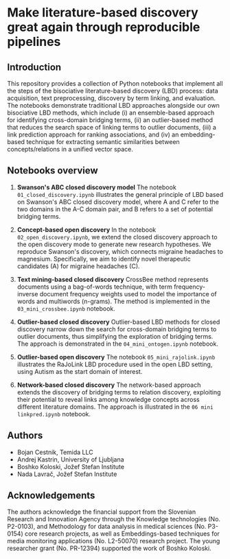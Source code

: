 # Make literature-based discovery great again through reproducible pipelines

## Introduction

This repository provides a collection of Python notebooks that implement all the steps of the bisociative literature-based discovery (LBD) process: data acquisition, text preprocessing, discovery by term linking, and evaluation. The notebooks demonstrate traditional LBD approaches alongside our own bisociative LBD methods, which include (i) an ensemble-based approach for identifying cross-domain bridging terms, (ii) an outlier-based method that reduces the search space of linking terms to outlier documents, (iii) a link prediction approach for ranking associations, and (iv) an embedding-based technique for extracting semantic similarities between concepts/relations in a unified vector space.

## Notebooks overview

1. **Swanson's ABC closed discovery model** The notebook `01_closed_discovery.ipynb` illustrates the general principle of LBD based on Swanson's ABC closed discovery model, where A and C refer to the two domains in the A-C domain pair, and B refers to a set of potential bridging terms.

2. **Concept-based open discovery** In the notebook `02_open_discovery.ipynb`, we extend the closed discovery approach to the open discovery mode to generate new research hypotheses. We reproduce Swanson's discovery, which connects migraine headaches to magnesium. Specifically, we aim to identify novel therapeutic candidates (A) for migraine headaches (C). 

3. **Text mining-based closed discovery** CrossBee method represents documents using a bag-of-words technique, with term frequency-inverse document frequency weights used to model the importance of words and multiwords (n-grams). The method is implemented in the `03_mini_crossbee.ipynb` notebook.

4. **Outlier-based closed discovery** Outlier-based LBD methods for closed discovery narrow down the search for cross-domain bridging terms to outlier documents, thus simplifying the exploration of bridging terms. The approach is demonstrated in the `04_mini_ontogen.ipynb` notebook. 

5. **Outlier-based open discovery** The notebook `05_mini_rajolink.ipynb` illustrates the RaJoLink LBD procedure used in the open LBD setting, using Autism as the start domain of interest.

6. **Network-based closed discovery** The network-based approach extends the discovery of bridging terms to relation discovery, exploiting their potential to reveal links among knowledge concepts across different literature domains. The approach is illustrated in the `06 mini linkpred.ipynb` notebook.

## Authors

- Bojan Cestnik, Temida LLC 
- Andrej Kastrin, University of Ljubljana
- Boshko Koloski, Jožef Stefan Institute
- Nada Lavrač, Jožef Stefan Institute

## Acknowledgements

The authors acknowledge the financial support from the Slovenian Research and Innovation Agency through the Knowledge technologies (No. P2-0103), and Methodology for data analysis in medical sciences (No. P3-0154) core research projects, as well as Embeddings-based techniques for media monitoring applications (No. L2-50070) research project. The young researcher grant (No. PR-12394) supported the work of Boshko Koloski.
